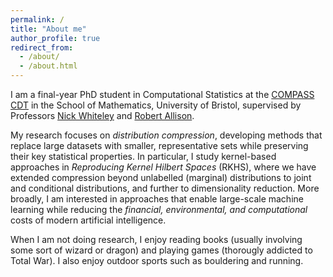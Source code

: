 ```yaml
---
permalink: /
title: "About me"
author_profile: true
redirect_from: 
  - /about/
  - /about.html
---
```


I am a final-year PhD student in Computational Statistics at the [COMPASS CDT](https://www.bristol.ac.uk/cdt/compass/) in the School of Mathematics, University of Bristol, supervised by Professors [Nick Whiteley](https://sites.google.com/view/nickwhiteley/) and [Robert Allison](https://research-information.bris.ac.uk/en/persons/robert-f-allison).  

My research focuses on *distribution compression*, developing methods that replace large datasets with smaller, representative sets while preserving their key statistical properties. In particular, I study kernel-based approaches in *Reproducing Kernel Hilbert Spaces* (RKHS), where we have extended compression beyond unlabelled (marginal) distributions to joint and conditional distributions, and further to dimensionality reduction. More broadly, I am interested in approaches that enable large-scale machine learning while reducing the *financial, environmental, and computational* costs of modern artificial intelligence.

When I am not doing research, I enjoy reading books (usually involving some sort of wizard or dragon) and playing games (thorougly addicted to Total War). I also enjoy outdoor sports such as bouldering and running.
